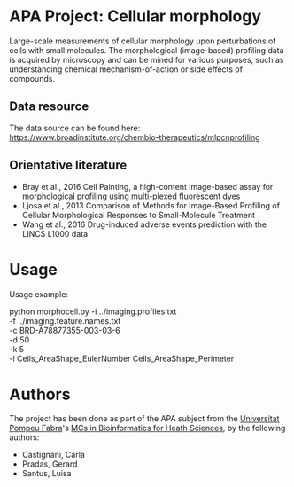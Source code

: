 APA Project: Cellular morphology
================================

Large-scale measurements of cellular morphology upon perturbations of cells with small molecules.  The morphological (image-based) profiling data is acquired by microscopy and can be mined for various purposes, such as understanding chemical mechanism-of-action or side effects of compounds.

## Data resource

The data source can be found here: https://www.broadinstitute.org/chembio-therapeutics/mlpcnprofiling

## Orientative literature

- Bray et al., 2016 Cell Painting, a high-content image-based assay for morphological profiling using multi-plexed fluorescent dyes
- Ljosa et al., 2013 Comparison of Methods for Image-Based Profiling of Cellular Morphological Responses to Small-Molecule Treatment
- Wang et al., 2016 Drug-induced adverse events prediction with the LINCS L1000 data

Usage
=====

Usage example:

python morphocell.py    -i ../imaging.profiles.txt \
                        -f ../imaging.feature.names.txt \
                        -c BRD-A78877355-003-03-6 \
                        -d 50 \
                        -k 5 \
                        -l Cells_AreaShape_EulerNumber Cells_AreaShape_Perimeter

Authors
=======

The project has been done as part of the APA subject from the [Universitat Pompeu Fabra](https://www.upf.edu/)'s [MCs in Bioinformatics for Heath Sciences](https://www.upf.edu/web/bioinformatics/), by the following authors:

- Castignani, Carla
- Pradas, Gerard
- Santus, Luisa